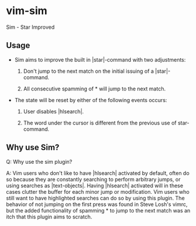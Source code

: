 vim-sim
=======

Sim - Star Improved

## Usage

* Sim aims to improve the built in |star|-command with two adjustments:

    1. Don't jump to the next match on the initial issuing of a |star|-command.

    2. All consecutive spamming of * will jump to the next match.

* The state will be reset by either of the following events occurs:

    1. User disables |hlsearch|.

    2. The word under the cursor is different from the previous use of star-command.

## Why use Sim?

Q:  Why use the sim plugin?

A:  Vim users who don't like to have |hlsearch| activated by default, often do
so because they are constantly searching to perform arbitrary jumps, or
using searches as |text-objects|. Having |hlsearch| activated will in
these cases clutter the buffer for each minor jump or modification.
Vim users who still want to have highlighted searches can do so by using
this plugin.
The behavior of not jumping on the first press was found in Steve Losh's
vimrc, but the added functionality of spamming * to jump to the next match
was an itch that this plugin aims to scratch.
